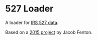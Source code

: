 # 527 Loader

A loader for [IRS 527 data](https://forms.irs.gov/app/pod/dataDownload/dataDownload).

Based on a [2015 project](https://github.com/jsfenfen/irs_527) by Jacob Fenton.

